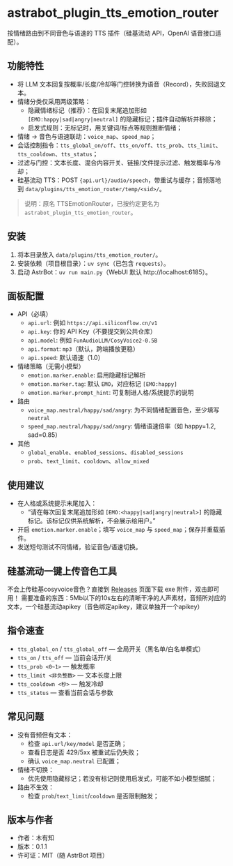 # astrabot_plugin_tts_emotion_router

按情绪路由到不同音色与语速的 TTS 插件（硅基流动 API，OpenAI 语音接口适配）。

## 功能特性
- 将 LLM 文本回复按概率/长度/冷却等门控转换为语音（Record），失败回退文本。
- 情绪分类仅采用两级策略：
  - 隐藏情绪标记（推荐）：在回复末尾追加形如 `[EMO:happy|sad|angry|neutral]` 的隐藏标记；插件自动解析并移除；
  - 启发式规则：无标记时，用关键词/标点等规则推断情绪；
- 情绪 → 音色与语速联动：`voice_map`、`speed_map`；
- 会话控制指令：`tts_global_on/off`、`tts_on/off`、`tts_prob`、`tts_limit`、`tts_cooldown`、`tts_status`；
- 过滤与门控：文本长度、混合内容开关、链接/文件提示过滤、触发概率与冷却；
- 硅基流动 TTS：POST `{api.url}/audio/speech`，带重试与缓存；音频落地到 `data/plugins/tts_emotion_router/temp/<sid>/`。

> 说明：原名 TTSEmotionRouter，已按约定更名为 `astrabot_plugin_tts_emotion_router`。

## 安装
1. 将本目录放入 `data/plugins/tts_emotion_router/`。
2. 安装依赖（项目根目录）：`uv sync`（已包含 `requests`）。
3. 启动 AstrBot：`uv run main.py`（WebUI 默认 http://localhost:6185）。

## 面板配置
- API（必填）
  - `api.url`: 例如 `https://api.siliconflow.cn/v1`
  - `api.key`: 你的 API Key（不要提交到公共仓库）
  - `api.model`: 例如 `FunAudioLLM/CosyVoice2-0.5B`
  - `api.format`: `mp3`（默认，跨端播放更稳）
  - `api.speed`: 默认语速（1.0）
- 情绪策略（无需小模型）
  - `emotion.marker.enable`: 启用隐藏标记解析
  - `emotion.marker.tag`: 默认 `EMO`，对应标记 `[EMO:happy]`
  - `emotion.marker.prompt_hint`: 可复制进人格/系统提示的说明
- 路由
  - `voice_map.neutral/happy/sad/angry`: 为不同情绪配置音色，至少填写 `neutral`
  - `speed_map.neutral/happy/sad/angry`: 情绪语速倍率（如 happy=1.2, sad=0.85）
- 其他
  - `global_enable`、`enabled_sessions`、`disabled_sessions`
  - `prob`、`text_limit`、`cooldown`、`allow_mixed`

## 使用建议
- 在人格或系统提示末尾加入：
  - “请在每次回复末尾追加形如 `[EMO:<happy|sad|angry|neutral>]` 的隐藏标记。该标记仅供系统解析，不会展示给用户。”
- 开启 `emotion.marker.enable`；填写 `voice_map` 与 `speed_map`；保存并重载插件。
- 发送短句测试不同情绪，验证音色/语速切换。

## 硅基流动一键上传音色工具
不会上传硅基cosyvoice音色？直接到 [Releases](https://github.com/你的用户名/你的仓库/releases) 页面下载 exe 附件，双击即可用！
需要准备的东西：5Mb以下的10s左右的清晰干净的人声素材，音频所对应的文本，一个硅基流动apikey（音色绑定apikey，建议单独开一个apikey）

## 指令速查
- `tts_global_on` / `tts_global_off` — 全局开关（黑名单/白名单模式）
- `tts_on` / `tts_off` — 当前会话开/关
- `tts_prob <0~1>` — 触发概率
- `tts_limit <非负整数>` — 文本长度上限
- `tts_cooldown <秒>` — 触发冷却
- `tts_status` — 查看当前会话与参数

## 常见问题
- 没有音频但有文本：
  - 检查 `api.url/key/model` 是否正确；
  - 查看日志是否 429/5xx 被重试后仍失败；
  - 确认 `voice_map.neutral` 已配置；
- 情绪不切换：
  - 优先使用隐藏标记；若没有标记则使用启发式，可能不如小模型细腻；
- 路由不生效：
  - 检查 `prob`/`text_limit`/`cooldown` 是否限制触发；

## 版本与作者
- 作者：木有知
- 版本：0.1.1
- 许可证：MIT（随 AstrBot 项目）


